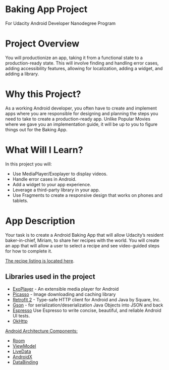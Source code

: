 # Baking App Project 
For Udacity Android Developer Nanodegree Program  
  
# Project Overview  
  
You will productionize an app, taking it from a functional state to a production-ready state. This will involve finding and handling error cases, adding accessibility features, allowing for localization, adding a widget, and adding a library.  
  
# Why this Project?  
  
As a working Android developer, you often have to create and implement apps where you are responsible for designing and planning the steps you need to take to create a production-ready app. Unlike Popular Movies where we gave you an implementation guide, it will be up to you to figure things out for the Baking App.  
  
# What Will I Learn?  
  
In this project you will:  
  
- Use MediaPlayer/Exoplayer to display videos.  
- Handle error cases in Android.  
- Add a widget to your app experience.  
- Leverage a third-party library in your app.  
- Use Fragments to create a responsive design that works on phones and tablets.  
  
# App Description  
  
Your task is to create a Android Baking App that will allow Udacity’s resident baker-in-chief, Miriam, to share her recipes with the world. You will create an app that will allow a user to select a recipe and see video-guided steps for how to complete it.  
  
[The recipe listing is located here](http://go.udacity.com/android-baking-app-json).  
  
  
## Libraries used in the project  
* [ExoPlayer](https://github.com/google/ExoPlayer) - An extensible media player for Android  
* [Picasso](https://square.github.io/picasso/) - Image downloading and caching library  
* [Retrofit 2](https://github.com/square/retrofit) - Type-safe HTTP client for Android and Java by Square, Inc.   
* [Gson](https://github.com/google/gson) - for serialization/deserialization Java Objects into JSON and back  
* [Espresso](https://developer.android.com/training/testing/espresso/) Use Espresso to write concise, beautiful, and reliable Android UI tests.  
* [OkHttp](https://github.com/square/okhttp)  
  
[Android Architecture Components:](https://developer.android.com/topic/libraries/architecture/)  
* [Room](https://developer.android.com/topic/libraries/architecture/room)  
* [ViewModel](https://developer.android.com/topic/libraries/architecture/viewmodel)  
* [LiveData](https://developer.android.com/topic/libraries/architecture/livedata)  
* [AndroidX](https://developer.android.com/jetpack/androidx/)   
* [DataBinding](https://developer.android.com/topic/libraries/data-binding/)
